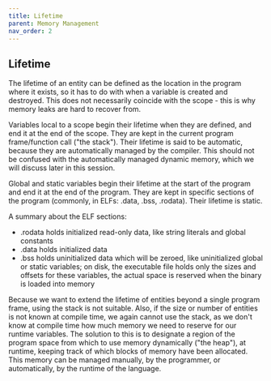 ```yaml
---
title: Lifetime
parent: Memory Management
nav_order: 2
---
```


## Lifetime

The lifetime of an entity can be defined as the location in the program where it exists, so it has to do with when a variable is created and destroyed.
This does not necessarily coincide with the scope - this is why memory leaks are hard to recover from.

Variables local to a scope begin their lifetime when they are defined, and end it at the end of the scope.
They are kept in the current program frame/function call ("the stack").
Their lifetime is said to be automatic, because they are automatically managed by the compiler.
This should not be confused with the automatically managed dynamic memory, which we will discuss later in this session.

Global and static variables begin their lifetime at the start of the program and end it at the end of the program.
They are kept in specific sections of the program (commonly, in ELFs: .data, .bss, .rodata).
Their lifetime is static.

A summary about the ELF sections:
- .rodata holds initialized read-only data, like string literals and global constants
- .data holds initialized data
- .bss holds uninitialized data which will be zeroed, like uninitialized global or static variables; on disk, the executable file holds only the sizes and offsets for these variables, the actual space is reserved when the binary is loaded into memory

Because we want to extend the lifetime of entities beyond a single program frame, using the stack is not suitable.
Also, if the size or number of entities is not known at compile time, we again cannot use the stack, as we don't know at compile time how much memory we need to reserve for our runtime variables.
The solution to this is to designate a region of the program space from which to use memory dynamically ("the heap"), at runtime, keeping track of which blocks of memory have been allocated.
This memory can be managed manually, by the programmer, or automatically, by the runtime of the language.
